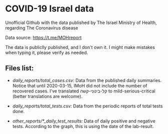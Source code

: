 # COVID-19 Israel data
Unofficial Github with the data published by The Israel Ministry of Health, regarding The Coronavirus disease

Data source: https://t.me/MOHreport

The data is publiclly published, and I don't own it. I might make mistakes when typing it, please verify as needed.

## Files list:
* *daily_reports/total_cases.csv:* Data from the published daily summaries.
Notice that until 2020-03-15, IMoH did not include the number of recovered cases.
I've translated קל-בינוני-קשה to mild-serious-critical (better translations are welcome).

* *daily_reports/total_tests.csv:* Data from the periodic reports of total tests done.

* *other_reports/\*_daily_test_results:* Data of daily positive and negative tests. According to the graph, this is using the date of the lab-result.

